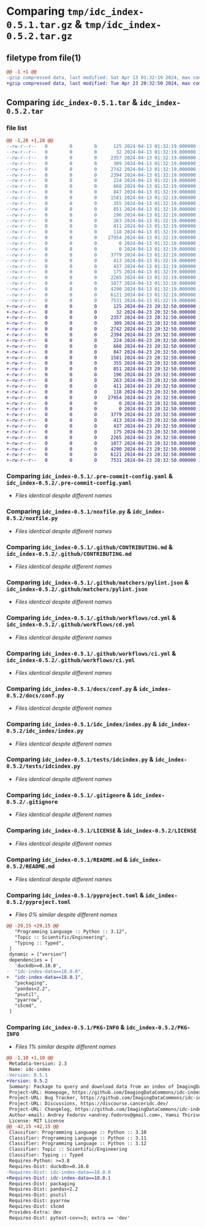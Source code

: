 # Comparing `tmp/idc_index-0.5.1.tar.gz` & `tmp/idc_index-0.5.2.tar.gz`

## filetype from file(1)

```diff
@@ -1 +1 @@
-gzip compressed data, last modified: Sat Apr 13 01:32:19 2024, max compression
+gzip compressed data, last modified: Tue Apr 23 20:32:50 2024, max compression
```

## Comparing `idc_index-0.5.1.tar` & `idc_index-0.5.2.tar`

### file list

```diff
@@ -1,28 +1,28 @@
--rw-r--r--   0        0        0      125 2024-04-13 01:32:19.000000 idc_index-0.5.1/.git_archival.txt
--rw-r--r--   0        0        0       32 2024-04-13 01:32:19.000000 idc_index-0.5.1/.gitattributes
--rw-r--r--   0        0        0     2357 2024-04-13 01:32:19.000000 idc_index-0.5.1/.pre-commit-config.yaml
--rw-r--r--   0        0        0      309 2024-04-13 01:32:19.000000 idc_index-0.5.1/.readthedocs.yaml
--rw-r--r--   0        0        0     2742 2024-04-13 01:32:19.000000 idc_index-0.5.1/noxfile.py
--rw-r--r--   0        0        0     2394 2024-04-13 01:32:19.000000 idc_index-0.5.1/.github/CONTRIBUTING.md
--rw-r--r--   0        0        0      224 2024-04-13 01:32:19.000000 idc_index-0.5.1/.github/dependabot.yml
--rw-r--r--   0        0        0      668 2024-04-13 01:32:19.000000 idc_index-0.5.1/.github/matchers/pylint.json
--rw-r--r--   0        0        0      847 2024-04-13 01:32:19.000000 idc_index-0.5.1/.github/workflows/cd.yml
--rw-r--r--   0        0        0     1581 2024-04-13 01:32:19.000000 idc_index-0.5.1/.github/workflows/ci.yml
--rw-r--r--   0        0        0      355 2024-04-13 01:32:19.000000 idc_index-0.5.1/.github/workflows/keep-alive.yaml
--rw-r--r--   0        0        0      851 2024-04-13 01:32:19.000000 idc_index-0.5.1/docs/conf.py
--rw-r--r--   0        0        0      196 2024-04-13 01:32:19.000000 idc_index-0.5.1/docs/index.md
--rw-r--r--   0        0        0      263 2024-04-13 01:32:19.000000 idc_index-0.5.1/idc_index/__init__.py
--rw-r--r--   0        0        0      411 2024-04-13 01:32:19.000000 idc_index-0.5.1/idc_index/_version.py
--rw-r--r--   0        0        0      118 2024-04-13 01:32:19.000000 idc_index-0.5.1/idc_index/_version.pyi
--rw-r--r--   0        0        0    27954 2024-04-13 01:32:19.000000 idc_index-0.5.1/idc_index/index.py
--rw-r--r--   0        0        0        0 2024-04-13 01:32:19.000000 idc_index-0.5.1/idc_index/py.typed
--rw-r--r--   0        0        0        0 2024-04-13 01:32:19.000000 idc_index-0.5.1/tests/__init__.py
--rw-r--r--   0        0        0     3779 2024-04-13 01:32:19.000000 idc_index-0.5.1/tests/idcindex.py
--rw-r--r--   0        0        0      413 2024-04-13 01:32:19.000000 idc_index-0.5.1/tests/study_manifest_aws.s5cmd
--rw-r--r--   0        0        0      437 2024-04-13 01:32:19.000000 idc_index-0.5.1/tests/study_manifest_gcs.s5cmd
--rw-r--r--   0        0        0      175 2024-04-13 01:32:19.000000 idc_index-0.5.1/tests/test_package.py
--rw-r--r--   0        0        0     2265 2024-04-13 01:32:19.000000 idc_index-0.5.1/.gitignore
--rw-r--r--   0        0        0     1077 2024-04-13 01:32:19.000000 idc_index-0.5.1/LICENSE
--rw-r--r--   0        0        0     4290 2024-04-13 01:32:19.000000 idc_index-0.5.1/README.md
--rw-r--r--   0        0        0     6121 2024-04-13 01:32:19.000000 idc_index-0.5.1/pyproject.toml
--rw-r--r--   0        0        0     7531 2024-04-13 01:32:19.000000 idc_index-0.5.1/PKG-INFO
+-rw-r--r--   0        0        0      125 2024-04-23 20:32:50.000000 idc_index-0.5.2/.git_archival.txt
+-rw-r--r--   0        0        0       32 2024-04-23 20:32:50.000000 idc_index-0.5.2/.gitattributes
+-rw-r--r--   0        0        0     2357 2024-04-23 20:32:50.000000 idc_index-0.5.2/.pre-commit-config.yaml
+-rw-r--r--   0        0        0      309 2024-04-23 20:32:50.000000 idc_index-0.5.2/.readthedocs.yaml
+-rw-r--r--   0        0        0     2742 2024-04-23 20:32:50.000000 idc_index-0.5.2/noxfile.py
+-rw-r--r--   0        0        0     2394 2024-04-23 20:32:50.000000 idc_index-0.5.2/.github/CONTRIBUTING.md
+-rw-r--r--   0        0        0      224 2024-04-23 20:32:50.000000 idc_index-0.5.2/.github/dependabot.yml
+-rw-r--r--   0        0        0      668 2024-04-23 20:32:50.000000 idc_index-0.5.2/.github/matchers/pylint.json
+-rw-r--r--   0        0        0      847 2024-04-23 20:32:50.000000 idc_index-0.5.2/.github/workflows/cd.yml
+-rw-r--r--   0        0        0     1581 2024-04-23 20:32:50.000000 idc_index-0.5.2/.github/workflows/ci.yml
+-rw-r--r--   0        0        0      355 2024-04-23 20:32:50.000000 idc_index-0.5.2/.github/workflows/keep-alive.yaml
+-rw-r--r--   0        0        0      851 2024-04-23 20:32:50.000000 idc_index-0.5.2/docs/conf.py
+-rw-r--r--   0        0        0      196 2024-04-23 20:32:50.000000 idc_index-0.5.2/docs/index.md
+-rw-r--r--   0        0        0      263 2024-04-23 20:32:50.000000 idc_index-0.5.2/idc_index/__init__.py
+-rw-r--r--   0        0        0      411 2024-04-23 20:32:50.000000 idc_index-0.5.2/idc_index/_version.py
+-rw-r--r--   0        0        0      118 2024-04-23 20:32:50.000000 idc_index-0.5.2/idc_index/_version.pyi
+-rw-r--r--   0        0        0    27954 2024-04-23 20:32:50.000000 idc_index-0.5.2/idc_index/index.py
+-rw-r--r--   0        0        0        0 2024-04-23 20:32:50.000000 idc_index-0.5.2/idc_index/py.typed
+-rw-r--r--   0        0        0        0 2024-04-23 20:32:50.000000 idc_index-0.5.2/tests/__init__.py
+-rw-r--r--   0        0        0     3779 2024-04-23 20:32:50.000000 idc_index-0.5.2/tests/idcindex.py
+-rw-r--r--   0        0        0      413 2024-04-23 20:32:50.000000 idc_index-0.5.2/tests/study_manifest_aws.s5cmd
+-rw-r--r--   0        0        0      437 2024-04-23 20:32:50.000000 idc_index-0.5.2/tests/study_manifest_gcs.s5cmd
+-rw-r--r--   0        0        0      175 2024-04-23 20:32:50.000000 idc_index-0.5.2/tests/test_package.py
+-rw-r--r--   0        0        0     2265 2024-04-23 20:32:50.000000 idc_index-0.5.2/.gitignore
+-rw-r--r--   0        0        0     1077 2024-04-23 20:32:50.000000 idc_index-0.5.2/LICENSE
+-rw-r--r--   0        0        0     4290 2024-04-23 20:32:50.000000 idc_index-0.5.2/README.md
+-rw-r--r--   0        0        0     6121 2024-04-23 20:32:50.000000 idc_index-0.5.2/pyproject.toml
+-rw-r--r--   0        0        0     7531 2024-04-23 20:32:50.000000 idc_index-0.5.2/PKG-INFO
```

### Comparing `idc_index-0.5.1/.pre-commit-config.yaml` & `idc_index-0.5.2/.pre-commit-config.yaml`

 * *Files identical despite different names*

### Comparing `idc_index-0.5.1/noxfile.py` & `idc_index-0.5.2/noxfile.py`

 * *Files identical despite different names*

### Comparing `idc_index-0.5.1/.github/CONTRIBUTING.md` & `idc_index-0.5.2/.github/CONTRIBUTING.md`

 * *Files identical despite different names*

### Comparing `idc_index-0.5.1/.github/matchers/pylint.json` & `idc_index-0.5.2/.github/matchers/pylint.json`

 * *Files identical despite different names*

### Comparing `idc_index-0.5.1/.github/workflows/cd.yml` & `idc_index-0.5.2/.github/workflows/cd.yml`

 * *Files identical despite different names*

### Comparing `idc_index-0.5.1/.github/workflows/ci.yml` & `idc_index-0.5.2/.github/workflows/ci.yml`

 * *Files identical despite different names*

### Comparing `idc_index-0.5.1/docs/conf.py` & `idc_index-0.5.2/docs/conf.py`

 * *Files identical despite different names*

### Comparing `idc_index-0.5.1/idc_index/index.py` & `idc_index-0.5.2/idc_index/index.py`

 * *Files identical despite different names*

### Comparing `idc_index-0.5.1/tests/idcindex.py` & `idc_index-0.5.2/tests/idcindex.py`

 * *Files identical despite different names*

### Comparing `idc_index-0.5.1/.gitignore` & `idc_index-0.5.2/.gitignore`

 * *Files identical despite different names*

### Comparing `idc_index-0.5.1/LICENSE` & `idc_index-0.5.2/LICENSE`

 * *Files identical despite different names*

### Comparing `idc_index-0.5.1/README.md` & `idc_index-0.5.2/README.md`

 * *Files identical despite different names*

### Comparing `idc_index-0.5.1/pyproject.toml` & `idc_index-0.5.2/pyproject.toml`

 * *Files 0% similar despite different names*

```diff
@@ -29,15 +29,15 @@
   "Programming Language :: Python :: 3.12",
   "Topic :: Scientific/Engineering",
   "Typing :: Typed",
 ]
 dynamic = ["version"]
 dependencies = [
   'duckdb>=0.10.0',
-  "idc-index-data==18.0.0",
+  "idc-index-data==18.0.1",
   "packaging",
   "pandas<2.2",
   "psutil",
   "pyarrow",
   "s5cmd",
 ]
```

### Comparing `idc_index-0.5.1/PKG-INFO` & `idc_index-0.5.2/PKG-INFO`

 * *Files 1% similar despite different names*

```diff
@@ -1,10 +1,10 @@
 Metadata-Version: 2.3
 Name: idc-index
-Version: 0.5.1
+Version: 0.5.2
 Summary: Package to query and download data from an index of ImagingDataCommons
 Project-URL: Homepage, https://github.com/ImagingDataCommons/idc-index
 Project-URL: Bug Tracker, https://github.com/ImagingDataCommons/idc-index/issues
 Project-URL: Discussions, https://discourse.canceridc.dev/
 Project-URL: Changelog, https://github.com/ImagingDataCommons/idc-index/releases
 Author-email: Andrey Fedorov <andrey.fedorov@gmail.com>, Vamsi Thiriveedhi <vthiriveedhi@mgh.harvard.edu>
 License: MIT License
@@ -42,15 +42,15 @@
 Classifier: Programming Language :: Python :: 3.10
 Classifier: Programming Language :: Python :: 3.11
 Classifier: Programming Language :: Python :: 3.12
 Classifier: Topic :: Scientific/Engineering
 Classifier: Typing :: Typed
 Requires-Python: >=3.8
 Requires-Dist: duckdb>=0.10.0
-Requires-Dist: idc-index-data==18.0.0
+Requires-Dist: idc-index-data==18.0.1
 Requires-Dist: packaging
 Requires-Dist: pandas<2.2
 Requires-Dist: psutil
 Requires-Dist: pyarrow
 Requires-Dist: s5cmd
 Provides-Extra: dev
 Requires-Dist: pytest-cov>=3; extra == 'dev'
```

